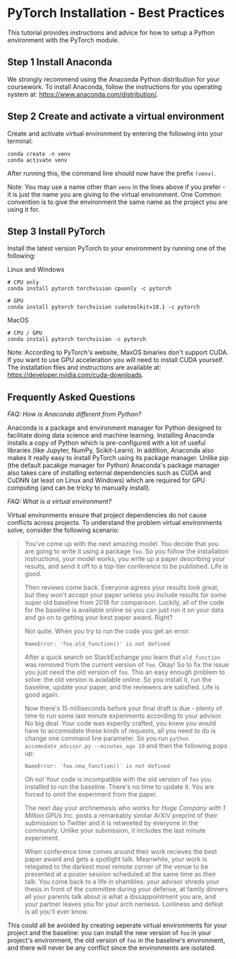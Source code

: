 PyTorch Installation - Best Practices
===

This tutorial provides instructions and advice for how to setup a Python environment with the PyTorch module.


## **Step 1** Install Anaconda

We strongly recommend using the Anaconda Python distribution for your coursework.
To install Anaconda, follow the instructions for you operating system at: https://www.anaconda.com/distribution/.

## **Step 2** Create and activate a virtual environment

Create and activate virtual environment by entering the following into your terminal:
```{bash}
conda create -n venv
conda activate venv
```
After running this, the command line should now have the prefix `(venv)`.

Note: You may use a name other than `venv` in the lines above if you prefer - it is just the name you are giving to the virtual environment.
One Common convention is to give the environment the same name as the project you are using it for.

## **Step 3** Install PyTorch

Install the latest version PyTorch to your environment by running one of the following:

Linux and Windows
```{bash}
# CPU only
conda install pytorch torchvision cpuonly -c pytorch

# GPU
conda install pytorch torchvision cudatoolkit=10.1 -c pytorch
```

MacOS
```{bash}
# CPU / GPU
conda install pytorch torchvision -c pytorch
```
Note: According to PyTorch's website, MaxOS binaries don't support CUDA.
If you want to use GPU acceleration you will need to install CUDA yourself.
The installation files and instructions are available at:  https://developer.nvidia.com/cuda-downloads.


##  Frequently Asked  Questions

*FAQ: How is Anaconda different from Python?*

Anaconda is a package and environment manager for Python designed to facilitate doing data science and machine learning.
Installing Anaconda installs a copy of Python which is pre-configured with a lot of useful libraries (like Jupyter, NumPy, Scikit-Learn).
In addition, Anaconda also makes it really easy to install PyTorch using its package manager.
Unlike pip (the default pacakge manager for Python) Anaconda's package manager also takes care of installing external dependencies such as CUDA and CuDNN (at least on Linux and Windows) which are required for GPU computing (and can be tricky to manually install).


*FAQ: What is a virtual environment?*

Virtual environments ensure that project dependencies do not cause conflicts across projects.
To understand the problem virtual environments solve, consider the following scenario:

>  You've come up with the next amazing model.
>  You decide that you are going to write it using a package `foo`.
>  So you follow the installation instructions, your model works, you write up a paper describing your results, and send it off to a top-tier conference to be published.
> Life is good.
>
>  Then reviews come back.
>  Everyone agrees your results look great, but they won't accept your paper unless you include results for some super old baseline from 2018 for comparison.
>  Luckily, all of the code for the baseline is available online so you can just run it on your data and go on to getting your best paper award. Right?
>
> Not quite. When you try to run the code you get an error:
> ```
> NameError: 'foo.old_function()' is not defined
> ```
> After a quick search on StackExchange you learn that `old_function` was removed from the current version of `foo`.
> Okay!
> So to fix the issue you just need the old version of `foo`.
> This an easy enough problem to solve: the old version is available online.
> So you install it, run the baseline, update your paper, and the reviewers are satisfied.
> Life is good again.
>
> Now there's 15 milliseconds before your final draft is due - plenty of time to run some last minute experiments according to your advisor.
> No big deal.
> Your code was expertly crafted, you knew you would have to accomodate these kinds of requests, all you need to do is change one command line parameter.
> So you run `python accomodate_advisor.py --minutes_ago 10` and then the following pops up:
> ```
> NameError: `foo.new_function()` is not defined
> ```
> Oh no!
> Your code is incompatible with the old version of `foo` you installed to run the baseline.
> There's no time to update it.
> You are forced to omit the experiment from the paper.
>
> The next day your archnemesis who works for *Huge Company with 1 Million GPUs Inc.* posts a remarkably similar ArXiV preprint of their submission to Twitter and it is retweeted by everyone in the community.
> Unlike your submission, it includes the last minute experiment.
>
> When conference time comes around their work recieves the best paper award and gets a spotlight talk.
> Meanwhile, your work is relegated to the darkest most remote corner of the venue to be presented at a poster session scheduled at the same time as their talk.
> You come back to a life in shambles: your advisor shreds your thesis in front of the committee during your defense, at family dinners all your parents talk about is what a dissappointment you are, and your partner leaves you for your arch nemesis.
> Lonliness and defeat is all you'll ever know.

This could all be avoided by creating seperate virtual environments for your project and the baseline: you can install the new version of `foo` in your project's environment, the old version of `foo` in the baseline's environment, and there will never be any conflict since the environments are isolated.

